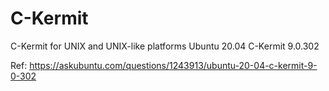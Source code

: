 # C-Kermit

C-Kermit for UNIX and UNIX-like platforms
Ubuntu 20.04 C-Kermit 9.0.302

Ref: https://askubuntu.com/questions/1243913/ubuntu-20-04-c-kermit-9-0-302